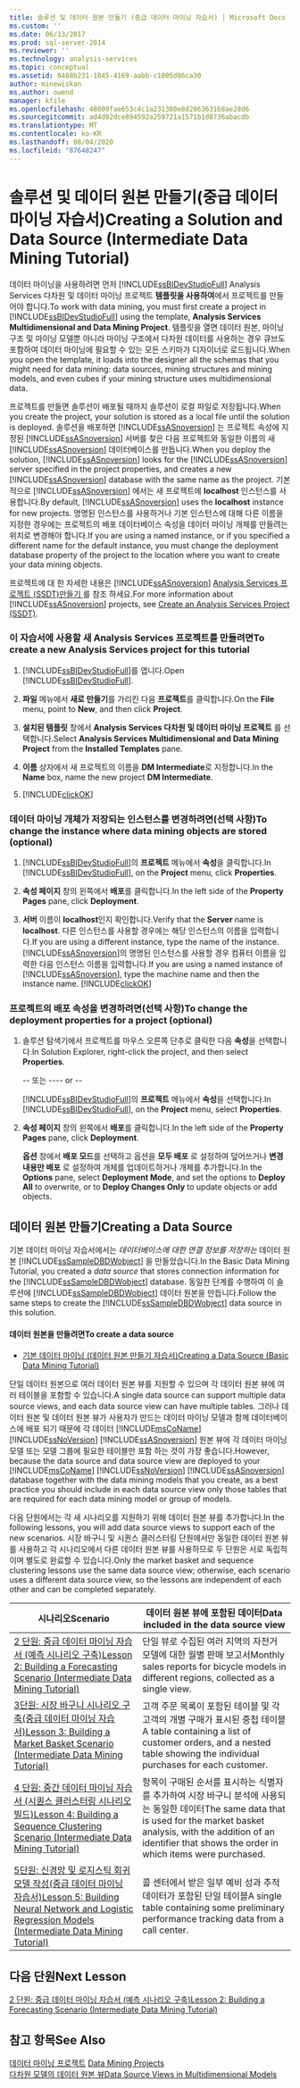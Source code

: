 ```yaml
---
title: 솔루션 및 데이터 원본 만들기 (중급 데이터 마이닝 자습서) | Microsoft Docs
ms.custom: ''
ms.date: 06/13/2017
ms.prod: sql-server-2014
ms.reviewer: ''
ms.technology: analysis-services
ms.topic: conceptual
ms.assetid: 0488b231-1045-4169-aabb-c1005d86ca30
author: minewiskan
ms.author: owend
manager: kfile
ms.openlocfilehash: 48009fae653c4c1a231380e8d286363168ae28d6
ms.sourcegitcommit: ad4d92dce894592a259721a1571b1d8736abacdb
ms.translationtype: MT
ms.contentlocale: ko-KR
ms.lasthandoff: 08/04/2020
ms.locfileid: "87648247"
---
```

# <a name="creating-a-solution-and-data-source-intermediate-data-mining-tutorial"></a><span data-ttu-id="7c2e8-102">솔루션 및 데이터 원본 만들기(중급 데이터 마이닝 자습서)</span><span class="sxs-lookup"><span data-stu-id="7c2e8-102">Creating a Solution and Data Source (Intermediate Data Mining Tutorial)</span></span>
  <span data-ttu-id="7c2e8-103">데이터 마이닝을 사용하려면 먼저 [!INCLUDE[ssBIDevStudioFull](../includes/ssbidevstudiofull-md.md)] Analysis Services 다차원 및 데이터 마이닝 프로젝트 **템플릿을 사용하여**에서 프로젝트를 만들어야 합니다.</span><span class="sxs-lookup"><span data-stu-id="7c2e8-103">To work with data mining, you must first create a project in [!INCLUDE[ssBIDevStudioFull](../includes/ssbidevstudiofull-md.md)] using the template, **Analysis Services Multidimensional and Data Mining Project**.</span></span> <span data-ttu-id="7c2e8-104">템플릿을 열면 데이터 원본, 마이닝 구조 및 마이닝 모델뿐 아니라 마이닝 구조에서 다차원 데이터를 사용하는 경우 큐브도 포함하여 데이터 마이닝에 필요할 수 있는 모든 스키마가 디자이너로 로드됩니다.</span><span class="sxs-lookup"><span data-stu-id="7c2e8-104">When you open the template, it loads into the designer all the schemas that you might need for data mining: data sources, mining structures and mining models, and even cubes if your mining structure uses multidimensional data.</span></span>  
  
 <span data-ttu-id="7c2e8-105">프로젝트를 만들면 솔루션이 배포될 때까지 솔루션이 로컬 파일로 저장됩니다.</span><span class="sxs-lookup"><span data-stu-id="7c2e8-105">When you create the project, your solution is stored as a local file until the solution is deployed.</span></span> <span data-ttu-id="7c2e8-106">솔루션을 배포하면 [!INCLUDE[ssASnoversion](../includes/ssasnoversion-md.md)] 는 프로젝트 속성에 지정된 [!INCLUDE[ssASnoversion](../includes/ssasnoversion-md.md)] 서버를 찾은 다음 프로젝트와 동일한 이름의 새 [!INCLUDE[ssASnoversion](../includes/ssasnoversion-md.md)] 데이터베이스를 만듭니다.</span><span class="sxs-lookup"><span data-stu-id="7c2e8-106">When you deploy the solution, [!INCLUDE[ssASnoversion](../includes/ssasnoversion-md.md)] looks for the [!INCLUDE[ssASnoversion](../includes/ssasnoversion-md.md)] server specified in the project properties, and creates a new [!INCLUDE[ssASnoversion](../includes/ssasnoversion-md.md)] database with the same name as the project.</span></span> <span data-ttu-id="7c2e8-107">기본적으로 [!INCLUDE[ssASnoversion](../includes/ssasnoversion-md.md)] 에서는 새 프로젝트에 **localhost** 인스턴스를 사용합니다.</span><span class="sxs-lookup"><span data-stu-id="7c2e8-107">By default, [!INCLUDE[ssASnoversion](../includes/ssasnoversion-md.md)] uses the **localhost** instance for new projects.</span></span> <span data-ttu-id="7c2e8-108">명명된 인스턴스를 사용하거나 기본 인스턴스에 대해 다른 이름을 지정한 경우에는 프로젝트의 배포 데이터베이스 속성을 데이터 마이닝 개체를 만들려는 위치로 변경해야 합니다.</span><span class="sxs-lookup"><span data-stu-id="7c2e8-108">If you are using a named instance, or if you specified a different name for the default instance, you must change the deployment database property of the project to the location where you want to create your data mining objects.</span></span>  
  
 <span data-ttu-id="7c2e8-109">프로젝트에 대 한 자세한 내용은 [!INCLUDE[ssASnoversion](../includes/ssasnoversion-md.md)] [Analysis Services 프로젝트 &#40;SSDT&#41;만들기 ](https://docs.microsoft.com/analysis-services/multidimensional-models/create-an-analysis-services-project-ssdt)를 참조 하세요.</span><span class="sxs-lookup"><span data-stu-id="7c2e8-109">For more information about [!INCLUDE[ssASnoversion](../includes/ssasnoversion-md.md)] projects, see [Create an Analysis Services Project &#40;SSDT&#41;](https://docs.microsoft.com/analysis-services/multidimensional-models/create-an-analysis-services-project-ssdt).</span></span>  
  
### <a name="to-create-a-new-analysis-services-project-for-this-tutorial"></a><span data-ttu-id="7c2e8-110">이 자습서에 사용할 새 Analysis Services 프로젝트를 만들려면</span><span class="sxs-lookup"><span data-stu-id="7c2e8-110">To create a new Analysis Services project for this tutorial</span></span>  
  
1.  <span data-ttu-id="7c2e8-111">[!INCLUDE[ssBIDevStudioFull](../includes/ssbidevstudiofull-md.md)]를 엽니다.</span><span class="sxs-lookup"><span data-stu-id="7c2e8-111">Open [!INCLUDE[ssBIDevStudioFull](../includes/ssbidevstudiofull-md.md)].</span></span>  
  
2.  <span data-ttu-id="7c2e8-112">**파일** 메뉴에서 **새로 만들기**를 가리킨 다음 **프로젝트**를 클릭합니다.</span><span class="sxs-lookup"><span data-stu-id="7c2e8-112">On the **File** menu, point to **New**, and then click **Project**.</span></span>  
  
3.  <span data-ttu-id="7c2e8-113">**설치된 템플릿** 창에서 **Analysis Services 다차원 및 데이터 마이닝 프로젝트** 를 선택합니다.</span><span class="sxs-lookup"><span data-stu-id="7c2e8-113">Select **Analysis Services Multidimensional and Data Mining Project** from the **Installed Templates** pane.</span></span>  
  
4.  <span data-ttu-id="7c2e8-114">**이름** 상자에서 새 프로젝트의 이름을 **DM Intermediate**로 지정합니다.</span><span class="sxs-lookup"><span data-stu-id="7c2e8-114">In the **Name** box, name the new project **DM Intermediate**.</span></span>  
  
5.  [!INCLUDE[clickOK](../includes/clickok-md.md)]  
  
### <a name="to-change-the-instance-where-data-mining-objects-are-stored-optional"></a><span data-ttu-id="7c2e8-115">데이터 마이닝 개체가 저장되는 인스턴스를 변경하려면(선택 사항)</span><span class="sxs-lookup"><span data-stu-id="7c2e8-115">To change the instance where data mining objects are stored (optional)</span></span>  
  
1.  <span data-ttu-id="7c2e8-116">[!INCLUDE[ssBIDevStudioFull](../includes/ssbidevstudiofull-md.md)]의 **프로젝트** 메뉴에서 **속성**을 클릭합니다.</span><span class="sxs-lookup"><span data-stu-id="7c2e8-116">In [!INCLUDE[ssBIDevStudioFull](../includes/ssbidevstudiofull-md.md)], on the **Project** menu, click **Properties**.</span></span>  
  
2.  <span data-ttu-id="7c2e8-117">**속성 페이지** 창의 왼쪽에서 **배포**를 클릭합니다.</span><span class="sxs-lookup"><span data-stu-id="7c2e8-117">In the left side of the **Property Pages** pane, click **Deployment**.</span></span>  
  
3.  <span data-ttu-id="7c2e8-118">**서버** 이름이 **localhost**인지 확인합니다.</span><span class="sxs-lookup"><span data-stu-id="7c2e8-118">Verify that the **Server** name is **localhost**.</span></span> <span data-ttu-id="7c2e8-119">다른 인스턴스를 사용할 경우에는 해당 인스턴스의 이름을 입력합니다.</span><span class="sxs-lookup"><span data-stu-id="7c2e8-119">If you are using a different instance, type the name of the instance.</span></span> <span data-ttu-id="7c2e8-120">[!INCLUDE[ssASnoversion](../includes/ssasnoversion-md.md)]의 명명된 인스턴스를 사용할 경우 컴퓨터 이름을 입력한 다음 인스턴스 이름을 입력합니다.</span><span class="sxs-lookup"><span data-stu-id="7c2e8-120">If you are using a named instance of [!INCLUDE[ssASnoversion](../includes/ssasnoversion-md.md)], type the machine name and then the instance name.</span></span> [!INCLUDE[clickOK](../includes/clickok-md.md)]  
  
### <a name="to-change-the-deployment-properties-for-a-project-optional"></a><span data-ttu-id="7c2e8-121">프로젝트의 배포 속성을 변경하려면(선택 사항)</span><span class="sxs-lookup"><span data-stu-id="7c2e8-121">To change the deployment properties for a project (optional)</span></span>  
  
1.  <span data-ttu-id="7c2e8-122">솔루션 탐색기에서 프로젝트를 마우스 오른쪽 단추로 클릭한 다음 **속성**을 선택합니다.</span><span class="sxs-lookup"><span data-stu-id="7c2e8-122">In Solution Explorer, right-click the project, and then select **Properties**.</span></span>  
  
     <span data-ttu-id="7c2e8-123">-- 또는 --</span><span class="sxs-lookup"><span data-stu-id="7c2e8-123">-- or --</span></span>  
  
     <span data-ttu-id="7c2e8-124">[!INCLUDE[ssBIDevStudioFull](../includes/ssbidevstudiofull-md.md)]의 **프로젝트** 메뉴에서 **속성**을 선택합니다.</span><span class="sxs-lookup"><span data-stu-id="7c2e8-124">In [!INCLUDE[ssBIDevStudioFull](../includes/ssbidevstudiofull-md.md)], on the **Project** menu, select **Properties**.</span></span>  
  
2.  <span data-ttu-id="7c2e8-125">**속성 페이지** 창의 왼쪽에서 **배포**를 클릭합니다.</span><span class="sxs-lookup"><span data-stu-id="7c2e8-125">In the left side of the **Property Pages** pane, click **Deployment**.</span></span>  
  
     <span data-ttu-id="7c2e8-126">**옵션** 창에서 **배포 모드**를 선택하고 옵션을 **모두 배포** 로 설정하여 덮어쓰거나 **변경 내용만 배포** 로 설정하여 개체를 업데이트하거나 개체를 추가합니다.</span><span class="sxs-lookup"><span data-stu-id="7c2e8-126">In the **Options** pane, select **Deployment Mode**, and set the options to **Deploy All** to overwrite, or to **Deploy Changes Only** to update objects or add objects.</span></span>  
  
## <a name="creating-a-data-source"></a><span data-ttu-id="7c2e8-127">데이터 원본 만들기</span><span class="sxs-lookup"><span data-stu-id="7c2e8-127">Creating a Data Source</span></span>  
 <span data-ttu-id="7c2e8-128">기본 데이터 마이닝 자습서에서는 *데이터베이스에 대한 연결 정보를 저장하는* 데이터 원본 [!INCLUDE[ssSampleDBDWobject](../includes/sssampledbdwobject-md.md)] 을 만들었습니다.</span><span class="sxs-lookup"><span data-stu-id="7c2e8-128">In the Basic Data Mining Tutorial, you created a *data source* that stores connection information for the [!INCLUDE[ssSampleDBDWobject](../includes/sssampledbdwobject-md.md)] database.</span></span> <span data-ttu-id="7c2e8-129">동일한 단계를 수행하여 이 솔루션에 [!INCLUDE[ssSampleDBDWobject](../includes/sssampledbdwobject-md.md)] 데이터 원본을 만듭니다.</span><span class="sxs-lookup"><span data-stu-id="7c2e8-129">Follow the same steps to create the [!INCLUDE[ssSampleDBDWobject](../includes/sssampledbdwobject-md.md)] data source in this solution.</span></span>  
  
#### <a name="to-create-a-data-source"></a><span data-ttu-id="7c2e8-130">데이터 원본을 만들려면</span><span class="sxs-lookup"><span data-stu-id="7c2e8-130">To create a data source</span></span>  
  
-   [<span data-ttu-id="7c2e8-131">기본 데이터 마이닝 &#40;데이터 원본 만들기 자습서&#41;</span><span class="sxs-lookup"><span data-stu-id="7c2e8-131">Creating a Data Source &#40;Basic Data Mining Tutorial&#41;</span></span>](../../2014/tutorials/creating-a-data-source-basic-data-mining-tutorial.md)  
  
 <span data-ttu-id="7c2e8-132">단일 데이터 원본으로 여러 데이터 원본 뷰를 지원할 수 있으며 각 데이터 원본 뷰에 여러 테이블을 포함할 수 있습니다.</span><span class="sxs-lookup"><span data-stu-id="7c2e8-132">A single data source can support multiple data source views, and each data source view can have multiple tables.</span></span> <span data-ttu-id="7c2e8-133">그러나 데이터 원본 및 데이터 원본 뷰가 사용자가 만드는 데이터 마이닝 모델과 함께 데이터베이스에 배포 되기 때문에 각 데이터 [!INCLUDE[msCoName](../includes/msconame-md.md)] [!INCLUDE[ssNoVersion](../includes/ssnoversion-md.md)] [!INCLUDE[ssASnoversion](../includes/ssasnoversion-md.md)] 원본 뷰에 각 데이터 마이닝 모델 또는 모델 그룹에 필요한 테이블만 포함 하는 것이 가장 좋습니다.</span><span class="sxs-lookup"><span data-stu-id="7c2e8-133">However, because the data source and data source view are deployed to your [!INCLUDE[msCoName](../includes/msconame-md.md)] [!INCLUDE[ssNoVersion](../includes/ssnoversion-md.md)] [!INCLUDE[ssASnoversion](../includes/ssasnoversion-md.md)] database together with the data mining models that you create, as a best practice you should include in each data source view only those tables that are required for each data mining model or group of models.</span></span>  
  
 <span data-ttu-id="7c2e8-134">다음 단원에서는 각 새 시나리오를 지원하기 위해 데이터 원본 뷰를 추가합니다.</span><span class="sxs-lookup"><span data-stu-id="7c2e8-134">In the following lessons, you will add data source views to support each of the new scenarios.</span></span> <span data-ttu-id="7c2e8-135">시장 바구니 및 시퀀스 클러스터링 단원에서만 동일한 데이터 원본 뷰를 사용하고 각 시나리오에서 다른 데이터 원본 뷰를 사용하므로 두 단원은 서로 독립적이며 별도로 완료할 수 있습니다.</span><span class="sxs-lookup"><span data-stu-id="7c2e8-135">Only the market basket and sequence clustering lessons use the same data source view; otherwise, each scenario uses a different data source view, so the lessons are independent of each other and can be completed separately.</span></span>  
  
|<span data-ttu-id="7c2e8-136">시나리오</span><span class="sxs-lookup"><span data-stu-id="7c2e8-136">Scenario</span></span>|<span data-ttu-id="7c2e8-137">데이터 원본 뷰에 포함된 데이터</span><span class="sxs-lookup"><span data-stu-id="7c2e8-137">Data included in the data source view</span></span>|  
|--------------|-------------------------------------------|  
|[<span data-ttu-id="7c2e8-138">2 단원: 중급 데이터 마이닝 자습서 &#40;예측 시나리오 구축&#41;</span><span class="sxs-lookup"><span data-stu-id="7c2e8-138">Lesson 2: Building a Forecasting Scenario &#40;Intermediate Data Mining Tutorial&#41;</span></span>](../../2014/tutorials/lesson-2-building-a-forecasting-scenario-intermediate-data-mining-tutorial.md)|<span data-ttu-id="7c2e8-139">단일 뷰로 수집된 여러 지역의 자전거 모델에 대한 월별 판매 보고서</span><span class="sxs-lookup"><span data-stu-id="7c2e8-139">Monthly sales reports for bicycle models in different regions, collected as a single view.</span></span>|  
|[<span data-ttu-id="7c2e8-140">3단원: 시장 바구니 시나리오 구축&#40;중급 데이터 마이닝 자습서&#41;</span><span class="sxs-lookup"><span data-stu-id="7c2e8-140">Lesson 3: Building a Market Basket Scenario &#40;Intermediate Data Mining Tutorial&#41;</span></span>](../../2014/tutorials/lesson-3-building-a-market-basket-scenario-intermediate-data-mining-tutorial.md)|<span data-ttu-id="7c2e8-141">고객 주문 목록이 포함된 테이블 및 각 고객의 개별 구매가 표시된 중첩 테이블</span><span class="sxs-lookup"><span data-stu-id="7c2e8-141">A table containing a list of customer orders, and a nested table showing the individual purchases for each customer.</span></span>|  
|[<span data-ttu-id="7c2e8-142">4 단원: 중간 데이터 마이닝 자습서 &#40;시퀀스 클러스터링 시나리오 빌드&#41;</span><span class="sxs-lookup"><span data-stu-id="7c2e8-142">Lesson 4: Building a Sequence Clustering Scenario &#40;Intermediate Data Mining Tutorial&#41;</span></span>](../../2014/tutorials/lesson-4-build-sequence-clustering-scenario-intermediate-data-mining.md)|<span data-ttu-id="7c2e8-143">항목이 구매된 순서를 표시하는 식별자를 추가하여 시장 바구니 분석에 사용되는 동일한 데이터</span><span class="sxs-lookup"><span data-stu-id="7c2e8-143">The same data that is used for the market basket analysis, with the addition of an identifier that shows the order in which items were purchased.</span></span>|  
|[<span data-ttu-id="7c2e8-144">5단원: 신경망 및 로지스틱 회귀 모델 작성&#40;중급 데이터 마이닝 자습서&#41;</span><span class="sxs-lookup"><span data-stu-id="7c2e8-144">Lesson 5: Building Neural Network and Logistic Regression Models &#40;Intermediate Data Mining Tutorial&#41;</span></span>](../../2014/tutorials/lesson-5-build-models-intermediate-data-mining-tutorial.md)|<span data-ttu-id="7c2e8-145">콜 센터에서 받은 일부 예비 성과 추적 데이터가 포함된 단일 테이블</span><span class="sxs-lookup"><span data-stu-id="7c2e8-145">A single table containing some preliminary performance tracking data from a call center.</span></span>|  
  
## <a name="next-lesson"></a><span data-ttu-id="7c2e8-146">다음 단원</span><span class="sxs-lookup"><span data-stu-id="7c2e8-146">Next Lesson</span></span>  
 [<span data-ttu-id="7c2e8-147">2 단원: 중급 데이터 마이닝 자습서 &#40;예측 시나리오 구축&#41;</span><span class="sxs-lookup"><span data-stu-id="7c2e8-147">Lesson 2: Building a Forecasting Scenario &#40;Intermediate Data Mining Tutorial&#41;</span></span>](../../2014/tutorials/lesson-2-building-a-forecasting-scenario-intermediate-data-mining-tutorial.md)  
  
## <a name="see-also"></a><span data-ttu-id="7c2e8-148">참고 항목</span><span class="sxs-lookup"><span data-stu-id="7c2e8-148">See Also</span></span>  
 <span data-ttu-id="7c2e8-149">[데이터 마이닝 프로젝트](../../2014/analysis-services/data-mining/data-mining-projects.md) </span><span class="sxs-lookup"><span data-stu-id="7c2e8-149">[Data Mining Projects](../../2014/analysis-services/data-mining/data-mining-projects.md) </span></span>  
 [<span data-ttu-id="7c2e8-150">다차원 모델의 데이터 원본 뷰</span><span class="sxs-lookup"><span data-stu-id="7c2e8-150">Data Source Views in Multidimensional Models</span></span>](https://docs.microsoft.com/analysis-services/multidimensional-models/data-source-views-in-multidimensional-models)  
  
  
